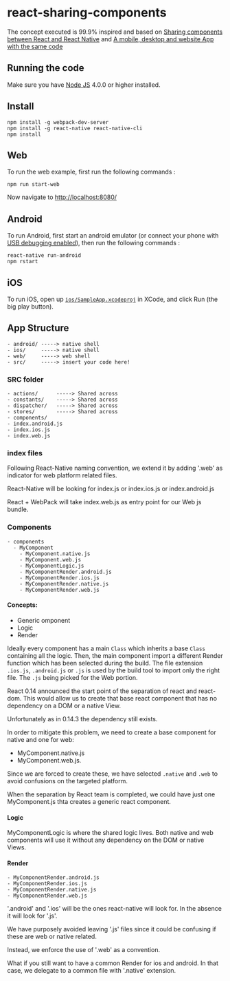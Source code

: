 # react-sharing-components

The concept executed is 99.9% inspired and based on [Sharing components between React and React Native](https://medium.com/@aakashns/sharing-components-between-react-and-react-native-f6ce3713658a) and [A mobile, desktop and website App with the same code](http://blog.benoitvallon.com/projects/a-mobile-desktop-and-website-app-with-the-same-code/)

Running the code
----------------

Make sure you have [Node JS](https://nodejs.org/en/) 4.0.0 or higher installed.

## Install

    npm install -g webpack-dev-server
    npm install -g react-native react-native-cli
    npm install

## Web

To run the web example, first run the following commands :

    npm run start-web

Now navigate to [http://localhost:8080/](http://localhost:8080/)

## Android

To run Android, first start an android emulator (or connect your phone with [USB debugging enabled](http://developer.android.com/tools/device.html)), then run the following commands :

    react-native run-android
    npm rstart

## iOS  

To run iOS, open up [`ios/SampleApp.xcodeproj`](ios/SampleApp.xcodeproj) in XCode, and click Run (the big play button).

## App Structure

    - android/ -----> native shell
    - ios/     -----> native shell
    - web/     -----> web shell
    - src/     -----> insert your code here!

### SRC folder

    - actions/      -----> Shared across  
    - constants/    -----> Shared across
    - dispatcher/   -----> Shared across
    - stores/       -----> Shared across
    - components/
    - index.android.js
    - index.ios.js
    - index.web.js

### index files

Following React-Native naming convention, we extend it by adding '.web' as indicator for web platform related files.

React-Native will be looking for index.js or index.ios.js or index.android.js

React + WebPack will take index.web.js as entry point for our Web js bundle.

### Components

    - components
      - MyComponent
        - MyComponent.native.js
        - MyComponent.web.js
        - MyComponentLogic.js
        - MyComponentRender.android.js
        - MyComponentRender.ios.js
        - MyComponentRender.native.js
        - MyComponentRender.web.js

#### Concepts:

 - Generic omponent
 - Logic
 - Render

 Ideally every component has a main `Class` which inherits a base `Class` containing all the logic. Then, the main component import a different Render function which has been selected during the build. The file extension `.ios.js`, `.android.js` or `.js` is used by the build tool to import only the right file. The `.js` being picked for the Web portion.   

 React 0.14 announced the start point of the separation of react and react-dom. This would allow us to create that base react component that has no dependency on a DOM or a native View.

 Unfortunately as in 0.14.3 the dependency still exists.

 In order to mitigate this problem, we need to create a base component for native and one for web:
- MyComponent.native.js
- MyComponent.web.js.

Since we are forced to create these, we have selected `.native` and `.web` to avoid confusions on the targeted platform.

When the separation by React team is completed, we could have just one MyComponent.js thta creates a generic react component.    

#### Logic

MyComponentLogic is where the shared logic lives. Both native and web components will use it without any dependency on the DOM or native Views.

#### Render

    - MyComponentRender.android.js
    - MyComponentRender.ios.js
    - MyComponentRender.native.js
    - MyComponentRender.web.js

'.android' and '.ios' will be the ones react-native will look for. In the absence it will look for '.js'.

We have purposely avoided leaving '.js' files since it could be confusing if these are web or native related.

Instead, we enforce the use of '.web' as a convention.

What if you still want to have a common Render for ios and android. In that case, we delegate to a common file with '.native' extension.
